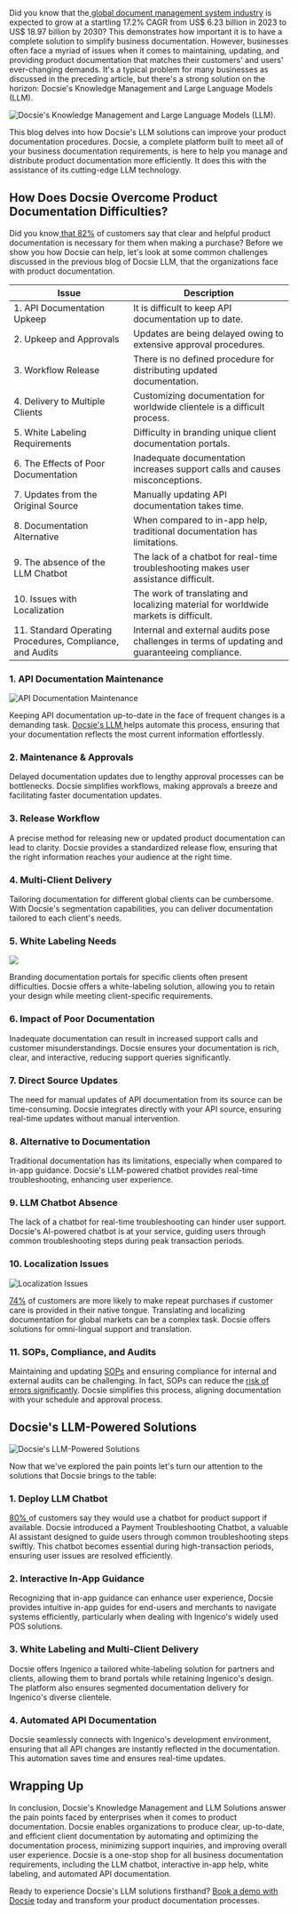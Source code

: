 Did you know that the[ global document management system industry](https://www.fortunebusinessinsights.com/document-management-system-market-106615) is expected to grow at a startling 17.2% CAGR from US$ 6.23 billion in 2023 to US$ 18.97 billion by 2030? This demonstrates how important it is to have a complete solution to simplify business documentation. However, businesses often face a myriad of issues when it comes to maintaining, updating, and providing product documentation that matches their customers' and users' ever-changing demands.  It's a typical problem for many businesses as discussed in the preceding article, but there's a strong solution on the horizon: Docsie's Knowledge Management and Large Language Models (LLM).

![Docsie's Knowledge Management and Large Language Models (LLM).](https://cdn.docsie.io/workspace_PfNzfGj3YfKKtTO4T/doc_QiqgSuNoJpspcExF3/file_EMBUHXfsEYPK4mma4/image4.png)

This blog delves into how Docsie's LLM solutions can improve your product documentation procedures. Docsie, a complete platform built to meet all of your business documentation requirements, is here to help you manage and distribute product documentation more efficiently. It does this with the assistance of its cutting-edge LLM technology. 

## How Does Docsie Overcome Product Documentation Difficulties? 

Did you know[ that ](https://www.oracle.com/corporate/pressrelease/jeanne-bliss-customer-experience-073019.html)[82%](https://www.oracle.com/corporate/pressrelease/jeanne-bliss-customer-experience-073019.html) of customers say that clear and helpful product documentation is necessary for them when making a purchase? Before we show you how Docsie can help, let's look at some common challenges discussed in the previous blog of Docsie LLM, that the organizations face with product documentation.


|Issue|Description|
|-|-|
|1. API Documentation Upkeep|It is difficult to keep API documentation up to date.|
|2. Upkeep and Approvals|Updates are being delayed owing to extensive approval procedures.|
|3. Workflow Release|There is no defined procedure for distributing updated documentation.|
|4. Delivery to Multiple Clients|Customizing documentation for worldwide clientele is a difficult process.|
|5. White Labeling Requirements|Difficulty in branding unique client documentation portals.|
|6. The Effects of Poor Documentation|Inadequate documentation increases support calls and causes misconceptions.|
|7. Updates from the Original Source|Manually updating API documentation takes time.|
|8. Documentation Alternative|When compared to in-app help, traditional documentation has limitations.|
|9. The absence of the LLM Chatbot|The lack of a chatbot for real-time troubleshooting makes user assistance difficult.|
|10. Issues with Localization|The work of translating and localizing material for worldwide markets is difficult.|
|11. Standard Operating Procedures, Compliance, and Audits|Internal and external audits pose challenges in terms of updating and guaranteeing compliance.|
### 1. API Documentation Maintenance

![API Documentation Maintenance](https://cdn.docsie.io/workspace_PfNzfGj3YfKKtTO4T/doc_QiqgSuNoJpspcExF3/file_jBoYKvUJc4jNm8vOI/image1.png)

Keeping API documentation up-to-date in the face of frequent changes is a demanding task. [Docsie's LLM ](https://www.docsie.io/blog/articles/docsie-s-llm-revolutionizing-ai-knowledge-management-for-retail-customer-service/)helps automate this process, ensuring that your documentation reflects the most current information effortlessly.

### 2. Maintenance & Approvals

Delayed documentation updates due to lengthy approval processes can be bottlenecks. Docsie simplifies workflows, making approvals a breeze and facilitating faster documentation updates.

### 3. Release Workflow

A precise method for releasing new or updated product documentation can lead to clarity. Docsie provides a standardized release flow, ensuring that the right information reaches your audience at the right time.

### 4. Multi-Client Delivery

Tailoring documentation for different global clients can be cumbersome. With Docsie's segmentation capabilities, you can deliver documentation tailored to each client's needs.

### 5. White Labeling Needs

![](https://cdn.docsie.io/workspace_PfNzfGj3YfKKtTO4T/doc_QiqgSuNoJpspcExF3/file_ywlLt3h9ND5GwNAMB/image3.png)

Branding documentation portals for specific clients often present difficulties. Docsie offers a white-labeling solution, allowing you to retain your design while meeting client-specific requirements.

### 6. Impact of Poor Documentation

Inadequate documentation can result in increased support calls and customer misunderstandings. Docsie ensures your documentation is rich, clear, and interactive, reducing support queries significantly.

### 7. Direct Source Updates

The need for manual updates of API documentation from its source can be time-consuming. Docsie integrates directly with your API source, ensuring real-time updates without manual intervention.

### 8. Alternative to Documentation

Traditional documentation has its limitations, especially when compared to in-app guidance. Docsie's LLM-powered chatbot provides real-time troubleshooting, enhancing user experience.

### 9. LLM Chatbot Absence

The lack of a chatbot for real-time troubleshooting can hinder user support. Docsie's AI-powered chatbot is at your service, guiding users through common troubleshooting steps during peak transaction periods.

### 10. Localization Issues

![Localization Issues
](https://cdn.docsie.io/workspace_PfNzfGj3YfKKtTO4T/doc_QiqgSuNoJpspcExF3/file_92AkM3UbKGNjEtjuT/image5.png)

[74%](https://www.digitalhumans.com/blog/three-reasons-to-offer-multilingual-customer) of customers are more likely to make repeat purchases if customer care is provided in their native tongue. Translating and localizing documentation for global markets can be a complex task. Docsie offers solutions for omni-lingual support and translation.

### 11. SOPs, Compliance, and Audits

Maintaining and updating [SOPs](https://www.docsie.io/blog/articles/creating-effective-sop-guidelines-examples-templates/) and ensuring compliance for internal and external audits can be challenging. In fact, SOPs can reduce the [risk of errors significantly](https://helpjuice.com/blog/standard-operating-procedure). Docsie simplifies this process, aligning documentation with your schedule and approval process.

## Docsie's LLM-Powered Solutions

![Docsie's LLM-Powered Solutions](https://cdn.docsie.io/workspace_PfNzfGj3YfKKtTO4T/doc_QiqgSuNoJpspcExF3/file_z0IlL2EmucOQpsMD2/image2.png)

Now that we've explored the pain points let's turn our attention to the solutions that Docsie brings to the table:

### 1. Deploy LLM Chatbot

[80% ](https://uberall.com/en-us/company/press-releases/study-80-of-consumers-report-chatbot-experiences-as-positive-yet-nearly-60-still-lack-strong-enthusiasm-for-the-technology-according-to-new-uberall-study)of customers say they would use a chatbot for product support if available. Docsie introduced a Payment Troubleshooting Chatbot, a valuable AI assistant designed to guide users through common troubleshooting steps swiftly. This chatbot becomes essential during high-transaction periods, ensuring user issues are resolved efficiently.

### 2. Interactive In-App Guidance

Recognizing that in-app guidance can enhance user experience, Docsie provides intuitive in-app guides for end-users and merchants to navigate systems efficiently, particularly when dealing with Ingenico's widely used POS solutions.

### 3. White Labeling and Multi-Client Delivery

Docsie offers Ingenico a tailored white-labeling solution for partners and clients, allowing them to brand portals while retaining Ingenico's design. The platform also ensures segmented documentation delivery for Ingenico's diverse clientele.

### 4. Automated API Documentation

Docsie seamlessly connects with Ingenico's development environment, ensuring that all API changes are instantly reflected in the documentation. This automation saves time and ensures real-time updates.

## Wrapping Up

In conclusion, Docsie's Knowledge Management and LLM Solutions answer the pain points faced by enterprises when it comes to product documentation. Docsie enables organizations to produce clear, up-to-date, and efficient client documentation by automating and optimizing the documentation process, minimizing support inquiries, and improving overall user experience. Docsie is a one-stop shop for all business documentation requirements, including the LLM chatbot, interactive in-app help, white labeling, and automated API documentation.

Ready to experience Docsie's LLM solutions firsthand? [Book a demo with Docsie](https://www.docsie.io/) today and transform your product documentation processes.
